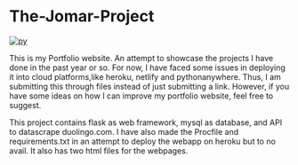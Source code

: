 # The-Jomar-Project
[![py](https://github.com/Jomar77/The-Jomar-Project/actions/workflows/github-actions-demo.yml/badge.svg)](https://github.com/Jomar77/The-Jomar-Project/actions/workflows/github-actions-demo.yml)


This is my Portfolio website. An attempt to showcase the projects 
I have done in the past year or so. For now, I have faced some issues 
in deploying it into cloud platforms,like heroku, netlify and pythonanywhere.
Thus, I am submitting this through files instead of just submitting a link.
However, if you have some ideas on how I can improve my portfolio website,
feel free to suggest. 

This project contains flask as web framework, mysql as database, and API to
datascrape duolingo.com. I have also made the Procfile and requirements.txt
in an attempt to deploy the webapp on heroku but to no avail. 
It also has two html files for the webpages.
